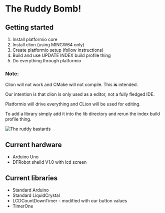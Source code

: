 # The Ruddy Bomb!

## Getting started

1) Install platformio core
2) Install clion (using MINGW64 only)
3) Create platformio setup (follow instructions)
4) Build and use UPDATE INDEX build profile thing
5) Do everything through platformio

### Note:

Clion will not work and CMake will not compile. This __is__ intended.

Our intention is that clion is only used as a editor, not a fully fledged IDE.

Platformio will drive everything and CLion will be used for editing.

To add a library simply add it into the lib directory and rerun the index build profile thing.

![The ruddy bastards](http://rub.printmighty.co.nz/assets/Uploads/_resampled/xSetWidth846-webstorebanner4.png.pagespeed.ic.LG9ZfQe-v2.png)

## Current hardware
- Arduino Uno
- DFRobot sheild V1.0 with lcd screen

## Current libraries

- Standard Arduino
- Standard LiquidCrystal
- LCDCountDownTimer - modified with our button values
- TimerOne